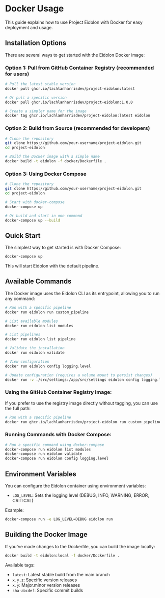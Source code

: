# Docker Usage

This guide explains how to use Project Eidolon with Docker for easy deployment and usage.

## Installation Options

There are several ways to get started with the Eidolon Docker image:

### Option 1: Pull from GitHub Container Registry (recommended for users)

```bash
# Pull the latest stable version
docker pull ghcr.io/lachlanharrisdev/project-eidolon:latest

# Or pull a specific version
docker pull ghcr.io/lachlanharrisdev/project-eidolon:1.0.0

# Create a simpler name for the image
docker tag ghcr.io/lachlanharrisdev/project-eidolon:latest eidolon
```

### Option 2: Build from Source (recommended for developers)

```bash
# Clone the repository
git clone https://github.com/your-username/project-eidolon.git
cd project-eidolon

# Build the Docker image with a simple name
docker build -t eidolon -f docker/Dockerfile .
```

### Option 3: Using Docker Compose

```bash
# Clone the repository
git clone https://github.com/your-username/project-eidolon.git
cd project-eidolon

# Start with docker-compose
docker-compose up

# Or build and start in one command
docker-compose up --build
```

## Quick Start

The simplest way to get started is with Docker Compose:

```bash
docker-compose up
```

This will start Eidolon with the default pipeline.

## Available Commands

The Docker image uses the Eidolon CLI as its entrypoint, allowing you to run any command:

```bash
# Run with a specific pipeline
docker run eidolon run custom_pipeline

# List available modules
docker run eidolon list modules

# List pipelines
docker run eidolon list pipeline

# Validate the installation
docker run eidolon validate

# View configuration
docker run eidolon config logging.level

# Update configuration (requires a volume mount to persist changes)
docker run -v ./src/settings:/app/src/settings eidolon config logging.level DEBUG
```

### Using the GitHub Container Registry image:

If you prefer to use the registry image directly without tagging, you can use the full path:

```bash
# Run with a specific pipeline
docker run ghcr.io/lachlanharrisdev/project-eidolon run custom_pipeline
```

### Running Commands with Docker Compose:

```bash
# Run a specific command using docker-compose
docker-compose run eidolon list modules
docker-compose run eidolon validate
docker-compose run eidolon config logging.level
```

## Environment Variables

You can configure the Eidolon container using environment variables:

- `LOG_LEVEL`: Sets the logging level (DEBUG, INFO, WARNING, ERROR, CRITICAL)

Example:

```bash
docker-compose run -e LOG_LEVEL=DEBUG eidolon run
```

## Building the Docker Image

If you've made changes to the Dockerfile, you can build the image locally:

```bash
docker build -t eidolon:local -f docker/Dockerfile .
```


Available tags:
- `latest`: Latest stable build from the main branch
- `x.y.z`: Specific version releases
- `x.y`: Major.minor version releases
- `sha-abcdef`: Specific commit builds